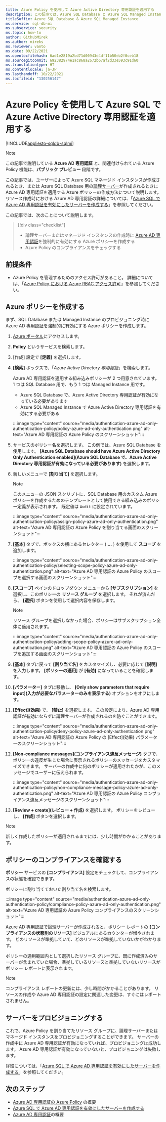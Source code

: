 ```yaml
---
title: Azure Policy を使用して Azure Active Directory 専用認証を適用する
description: この記事では、Azure SQL Database と Azure SQL Managed Instance で Azure Policy を使用して Azure Active Directory (Azure AD) 専用認証を適用する方法について説明します。
titleSuffix: Azure SQL Database & Azure SQL Managed Instance
ms.service: sql-db-mi
ms.subservice: security
ms.topic: how-to
author: GithubMirek
ms.author: mireks
ms.reviewer: vanto
ms.date: 09/22/2021
ms.openlocfilehash: 6ad1e2819a2bd71d00943e4df11b50eb2f0ceb18
ms.sourcegitcommit: 692382974e1ac868a2672b67af2d33e593c91d60
ms.translationtype: HT
ms.contentlocale: ja-JP
ms.lasthandoff: 10/22/2021
ms.locfileid: "130256147"
---
```

# <a name="using-azure-policy-to-enforce-azure-active-directory-only-authentication-with-azure-sql"></a>Azure Policy を使用して Azure SQL で Azure Active Directory 専用認証を適用する

[!INCLUDE[appliesto-sqldb-sqlmi](../includes/appliesto-sqldb-sqlmi.md)]

> [!NOTE]
> この記事で説明している **Azure AD 専用認証** と、関連付けられている Azure Policy 機能は、**パブリック プレビュー** 段階です。 

この記事では、ユーザーによって Azure SQL マネージド インスタンスが作成されるとき、または Azure SQL Database 用の[論理サーバー](logical-servers.md)が作成されるときに Azure AD 専用認証を適用する Azure ポリシーの作成方法について説明します。 リソース作成時における Azure AD 専用認証の詳細については、「[Azure SQL で Azure AD 専用認証を有効にしたサーバーを作成する](authentication-azure-ad-only-authentication-create-server.md)」を参照してください。

この記事では、次のことについて説明します。

> [!div class="checklist"]
> - 論理サーバーまたはマネージド インスタンスの作成時に [Azure AD 専用認証](authentication-azure-ad-only-authentication.md)を強制的に有効にする Azure ポリシーを作成する
> - Azure Policy のコンプライアンスをチェックする

## <a name="prerequisite"></a>前提条件

- Azure Policy を管理するためのアクセス許可があること。 詳細については、「[Azure Policy における Azure RBAC アクセス許可](../../governance/policy/overview.md#azure-rbac-permissions-in-azure-policy)」を参照してください。

## <a name="create-an-azure-policy"></a>Azure ポリシーを作成する

まず、SQL Database または Managed Instance のプロビジョニング時に Azure AD 専用認証を強制的に有効にする Azure ポリシーを作成します。

1. [Azure ポータル](https://portal.azure.com)にアクセスします。
1. **Policy** というサービスを検索します。
1. [作成] 設定で **[定義]** を選択します。
1. **[検索]** ボックスで、「*Azure Active Directory 専用認証*」を検索します。

   Azure AD 専用認証を適用する組み込みポリシーが 2 つ用意されています。 1 つは SQL Database 用で、もう 1 つは Managed Instance 用です。

   - Azure SQL Database で、Azure Active Directory 専用認証が有効になっている必要があります
   - Azure SQL Managed Instance で Azure Active Directory 専用認証を有効にする必要がある

   :::image type="content" source="media/authentication-azure-ad-only-authentication-policy/policy-azure-ad-only-authentication.png" alt-text="Azure AD 専用認証の Azure Policy のスクリーンショット":::

1. サービスのポリシー名を選択します。 この例では、Azure SQL Database を使用します。 **[Azure SQL Database should have Azure Active Directory Only Authentication enabled]\(Azure SQL Database で、Azure Active Directory 専用認証が有効になっている必要があります\)** を選択します。
1. 新しいメニューで **[割り当て]** を選択します。

   > [!NOTE]
   > このメニューの JSON スクリプトに、SQL Database 用のカスタム Azure ポリシーを作成するためのテンプレートとして使用できる組み込みのポリシー定義が表示されます。 既定値は `Audit` に設定されています。

   :::image type="content" source="media/authentication-azure-ad-only-authentication-policy/assign-policy-azure-ad-only-authentication.png" alt-text="Azure AD 専用認証の Azure Policy を割り当てる画面のスクリーンショット":::

1. **[基本]** タブで、ボックスの横にあるセレクター ( **...** ) を使用して **スコープ** を追加します。

   :::image type="content" source="media/authentication-azure-ad-only-authentication-policy/selecting-scope-policy-azure-ad-only-authentication.png" alt-text="Azure AD 専用認証の Azure Policy のスコープを選択する画面のスクリーンショット":::

1. **[スコープ]** ペインのドロップダウン メニューから **[サブスクリプション]** を選択し、このポリシーの **リソース グループ** を選択します。 それが済んだら、 **[選択]** ボタンを使用して選択内容を保存します。

   > [!NOTE]
   > リソース グループを選択しなかった場合、ポリシーはサブスクリプション全体に適用されます。

   :::image type="content" source="media/authentication-azure-ad-only-authentication-policy/adding-scope-policy-azure-ad-only-authentication.png" alt-text="Azure AD 専用認証の Azure Policy のスコープを追加する画面のスクリーンショット":::

1. **[基本]** タブに戻って **[割り当て名]** をカスタマイズし、必要に応じて **[説明]** を入力します。 **[ポリシーの適用]** が **[有効]** になっていることを確認します。
1. **[パラメーター]** タブに移動し、 **[Only show parameters that require input]\(入力が必要なパラメーターのみを表示する\)** オプションをオフにします。
1. **[Effect]\(効果\)** で、 **[禁止]** を選択します。 この設定により、Azure AD 専用認証が有効にならずに論理サーバーが作成されるのを防ぐことができます。

   :::image type="content" source="media/authentication-azure-ad-only-authentication-policy/deny-policy-azure-ad-only-authentication.png" alt-text="Azure AD 専用認証の Azure Policy の [Effect]\(効果\) パラメーターのスクリーンショット":::

1. **[Non-compliance messages]\(コンプライアンス違反メッセージ\)** タブで、ポリシーの違反が生じた場合に表示されるポリシーのメッセージをカスタマイズできます。 サーバーの作成中に何のポリシーが適用されたかが、このメッセージでユーザーに伝えられます。

   :::image type="content" source="media/authentication-azure-ad-only-authentication-policy/non-compliance-message-policy-azure-ad-only-authentication.png" alt-text="Azure AD 専用認証の Azure Policy コンプライアンス違反メッセージのスクリーンショット":::

1. **[Review + create]\(レビュー + 作成\)** を選択します。 ポリシーをレビューし、 **[作成]** ボタンを選択します。

> [!NOTE]
> 新しく作成したポリシーが適用されるまでには、少し時間がかかることがあります。

## <a name="check-policy-compliance"></a>ポリシーのコンプライアンスを確認する

**ポリシー** サービスの **[コンプライアンス]** 設定をチェックして、コンプライアンスの状態を確認できます。

ポリシーに割り当てておいた割り当て名を検索します。

:::image type="content" source="media/authentication-azure-ad-only-authentication-policy/compliance-policy-azure-ad-only-authentication.png" alt-text="Azure AD 専用認証の Azure Policy コンプライアンスのスクリーンショット":::

Azure AD 専用認証で論理サーバーが作成されると、ポリシー レポートの **[コンプライアンスの状態別のリソース]** ビジュアルにあるカウンターが増やされます。 どのリソースが準拠していて、どのリソースが準拠していないかがわかります。

ポリシーの適用範囲内として選択したリソース グループに、既に作成済みのサーバーが含まれていた場合、準拠しているリソースと準拠していないリソースがポリシー レポートに表示されます。

> [!NOTE]
> コンプライアンス レポートの更新には、少し時間がかかることがあります。 リソースの作成や Azure AD 専用認証の設定に関連した変更は、すぐにはレポートされません。    

## <a name="provision-a-server"></a>サーバーをプロビジョニングする

これで、Azure Policy を割り当てたリソース グループに、論理サーバーまたはマネージド インスタンスをプロビジョニングすることができます。 サーバーの作成中に Azure AD 専用認証が有効になっていれば、プロビジョニングは成功します。 Azure AD 専用認証が有効になっていないと、プロビジョニングは失敗します。

詳細については、「[Azure SQL で Azure AD 専用認証を有効にしたサーバーを作成する](authentication-azure-ad-only-authentication-create-server.md)」を参照してください。

## <a name="next-steps"></a>次のステップ

- [Azure AD 専用認証の Azure Policy](authentication-azure-ad-only-authentication-policy.md) の概要
- [Azure SQL で Azure AD 専用認証を有効にしたサーバーを作成する](authentication-azure-ad-only-authentication-create-server.md)
- [Azure AD 専用認証](authentication-azure-ad-only-authentication.md)の概要